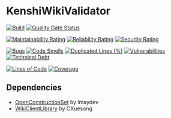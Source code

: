 # KenshiWikiValidator
[![Build](https://github.com/adwitkow/KenshiWikiValidator/actions/workflows/build.yml/badge.svg?branch=master)](https://github.com/adwitkow/KenshiWikiValidator/actions/workflows/build.yml)
[![Quality Gate Status](https://sonarcloud.io/api/project_badges/measure?project=adwitkow_KenshiWikiValidator&metric=alert_status)](https://sonarcloud.io/summary/new_code?id=adwitkow_KenshiWikiValidator)

[![Maintainability Rating](https://sonarcloud.io/api/project_badges/measure?project=adwitkow_KenshiWikiValidator&metric=sqale_rating)](https://sonarcloud.io/summary/new_code?id=adwitkow_KenshiWikiValidator)
[![Reliability Rating](https://sonarcloud.io/api/project_badges/measure?project=adwitkow_KenshiWikiValidator&metric=reliability_rating)](https://sonarcloud.io/summary/new_code?id=adwitkow_KenshiWikiValidator)
[![Security Rating](https://sonarcloud.io/api/project_badges/measure?project=adwitkow_KenshiWikiValidator&metric=security_rating)](https://sonarcloud.io/summary/new_code?id=adwitkow_KenshiWikiValidator)

[![Bugs](https://sonarcloud.io/api/project_badges/measure?project=adwitkow_KenshiWikiValidator&metric=bugs)](https://sonarcloud.io/summary/new_code?id=adwitkow_KenshiWikiValidator)
[![Code Smells](https://sonarcloud.io/api/project_badges/measure?project=adwitkow_KenshiWikiValidator&metric=code_smells)](https://sonarcloud.io/summary/new_code?id=adwitkow_KenshiWikiValidator)
[![Duplicated Lines (%)](https://sonarcloud.io/api/project_badges/measure?project=adwitkow_KenshiWikiValidator&metric=duplicated_lines_density)](https://sonarcloud.io/summary/new_code?id=adwitkow_KenshiWikiValidator)
[![Vulnerabilities](https://sonarcloud.io/api/project_badges/measure?project=adwitkow_KenshiWikiValidator&metric=vulnerabilities)](https://sonarcloud.io/summary/new_code?id=adwitkow_KenshiWikiValidator)
[![Technical Debt](https://sonarcloud.io/api/project_badges/measure?project=adwitkow_KenshiWikiValidator&metric=sqale_index)](https://sonarcloud.io/summary/new_code?id=adwitkow_KenshiWikiValidator)

[![Lines of Code](https://sonarcloud.io/api/project_badges/measure?project=adwitkow_KenshiWikiValidator&metric=ncloc)](https://sonarcloud.io/summary/new_code?id=adwitkow_KenshiWikiValidator)
[![Coverage](https://sonarcloud.io/api/project_badges/measure?project=adwitkow_KenshiWikiValidator&metric=coverage)](https://sonarcloud.io/summary/new_code?id=adwitkow_KenshiWikiValidator)

## Dependencies
* [OpenConstructionSet](https://github.com/lmaydev/OpenConstructionSet) by lmaydev
* [WikiClientLibrary](https://github.com/CXuesong/WikiClientLibrary) by CXuesong
